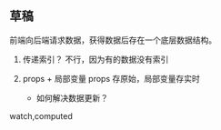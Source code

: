 ## 草稿

前端向后端请求数据，获得数据后存在一个底层数据结构。


1. 传递索引？ 不行，因为有的数据没有索引   
2. props + 局部变量    props 存原始，局部变量存实时

    - 如何解决数据更新？

watch,computed
